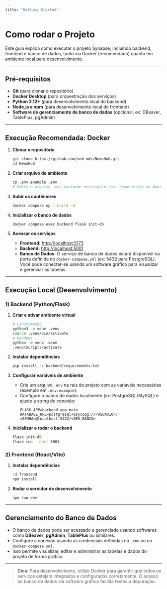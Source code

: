 ```yaml
---
title: "Getting Started"
---
```


# Como rodar o Projeto

Este guia explica como executar o projeto Synapse, incluindo backend, frontend e banco de dados, tanto via Docker (recomendado) quanto em ambiente local para desenvolvimento.

---

## Pré-requisitos

- **Git** (para clonar o repositório)
- **Docker Desktop** (para orquestração dos serviços)
- **Python 3.12+** (para desenvolvimento local do backend)
- **Node.js e npm** (para desenvolvimento local do frontend)
- **Software de gerenciamento de banco de dados** (opcional, ex: DBeaver, TablePlus, pgAdmin)

---

## Execução Recomendada: Docker

1. **Clonar o repositório**
    ```bash
    git clone https://github.com/unb-mds/NewsHub.git
    cd NewsHub
    ```

2. **Criar arquivo de ambiente**
    ```bash
    cp .env.example .env
    # Edite o arquivo .env conforme necessário (ex: credenciais do banco, chaves de API)
    ```

3. **Subir os contêineres**
    ```bash
    docker compose up --build -d
    ```

4. **Inicializar o banco de dados**
    ```bash
    docker compose exec backend flask init-db
    ```

5. **Acessar os serviços**
    - **Frontend:** [http://localhost:5173](http://localhost:5173)
    - **Backend:** [http://localhost:5001](http://localhost:5001)
    - **Banco de Dados:** O serviço de banco de dados estará disponível na porta definida no `docker-compose.yml` (ex: 5432 para PostgreSQL).  
      Você pode conectar-se usando um software gráfico para visualizar e gerenciar as tabelas.

---

## Execução Local (Desenvolvimento)

### 1) Backend (Python/Flask)

1. **Criar e ativar ambiente virtual**
    ```bash
    # Linux/macOS
    python3 -m venv .venv
    source .venv/bin/activate
    # Windows
    python -m venv .venv
    .venv\Scripts\activate
    ```

2. **Instalar dependências**
    ```bash
    pip install -r backend/requirements.txt
    ```

3. **Configurar variáveis de ambiente**
    - Crie um arquivo `.env` na raiz do projeto com as variáveis necessárias (exemplo em `.env.example`).
    - Configure o banco de dados localmente (ex: PostgreSQL/MySQL) e ajuste a string de conexão:
      ```env
      FLASK_APP=backend.app.main
      DATABASE_URL=postgresql+psycopg://<USUARIO>:<SENHA>@localhost:5432/<SEU_BANCO>
      ```

4. **Inicializar e rodar o backend**
    ```bash
    flask init-db
    flask run --port 5001
    ```

### 2) Frontend (React/Vite)

1. **Instalar dependências**
    ```bash
    cd frontend
    npm install
    ```

2. **Rodar o servidor de desenvolvimento**
    ```bash
    npm run dev
    ```

---

## Gerenciamento do Banco de Dados

- O banco de dados pode ser acessado e gerenciado usando softwares como **DBeaver**, **pgAdmin**, **TablePlus** ou similares.
- Configure a conexão usando as credenciais definidas no `.env` ou no `docker-compose.yml`.
- Isso permite visualizar, editar e administrar as tabelas e dados do projeto de forma gráfica.

---

> **Dica:** Para desenvolvimento, utilize Docker para garantir que todos os serviços estejam integrados e configurados corretamente. O acesso ao banco de dados via software gráfico facilita testes e depuração.